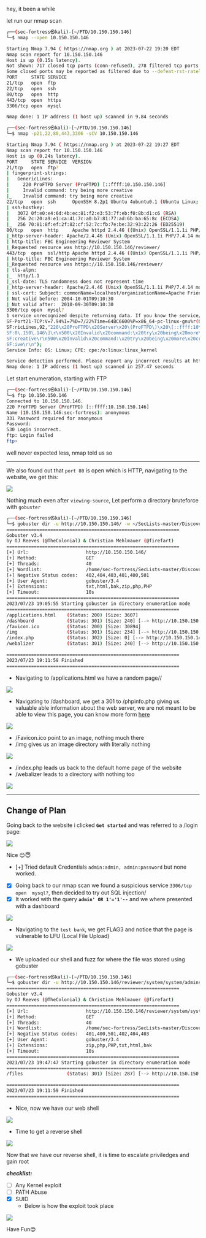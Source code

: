 hey, it been a while 

let run our nmap scan

```sh
┌──(sec-fortress㉿kali)-[~/PTD/10.150.150.146]                                                     
└─$ nmap --open 10.150.150.146

Starting Nmap 7.94 ( https://nmap.org ) at 2023-07-22 19:20 EDT
Nmap scan report for 10.150.150.146
Host is up (0.15s latency).
Not shown: 717 closed tcp ports (conn-refused), 278 filtered tcp ports (no-response)
Some closed ports may be reported as filtered due to --defeat-rst-ratelimit
PORT     STATE SERVICE
21/tcp   open  ftp
22/tcp   open  ssh
80/tcp   open  http
443/tcp  open  https
3306/tcp open  mysql   

Nmap done: 1 IP address (1 host up) scanned in 9.84 seconds      

┌──(sec-fortress㉿kali)-[~/PTD/10.150.150.146]                                                     
└─$ nmap -p21,22,80,443,3306 -sCV 10.150.150.146

Starting Nmap 7.94 ( https://nmap.org ) at 2023-07-22 19:27 EDT
Nmap scan report for 10.150.150.146
Host is up (0.24s latency).                  
PORT     STATE SERVICE  VERSION
21/tcp   open  ftp?                          
| fingerprint-strings:                                                                        
|   GenericLines: 
|     220 ProFTPD Server (ProFTPD) [::ffff:10.150.150.146]                                    
|     Invalid command: try being more creative                                                
|_    Invalid command: try being more creative
22/tcp   open  ssh      OpenSSH 8.2p1 Ubuntu 4ubuntu0.1 (Ubuntu Linux; protocol 2.0)
| ssh-hostkey:                         
|   3072 0f:e0:e4:6d:4b:ec:81:f2:e3:53:7f:eb:f0:8b:d1:c6 (RSA)                                
|   256 2c:20:a9:e1:ca:41:7c:a0:b7:81:77:ad:6b:ba:65:8c (ECDSA)                               
|_  256 70:81:8f:ef:2f:82:cf:52:7c:fb:7e:be:32:93:22:26 (ED25519)
80/tcp   open  http     Apache httpd 2.4.46 ((Unix) OpenSSL/1.1.1i PHP/7.4.14 mod_perl/2.0.11 Perl/v5.32.0)                                                                                  
|_http-server-header: Apache/2.4.46 (Unix) OpenSSL/1.1.1i PHP/7.4.14 mod_perl/2.0.11 Perl/v5.32.0
| http-title: FBC Engineering Reviewer System                                                 
|_Requested resource was http://10.150.150.146/reviewer/                  
443/tcp  open  ssl/http Apache httpd 2.4.46 ((Unix) OpenSSL/1.1.1i PHP/7.4.14 mod_perl/2.0.11 Perl/v5.32.0)                                                                                  
| http-title: FBC Engineering Reviewer System                                                 
|_Requested resource was https://10.150.150.146/reviewer/                                     
| tls-alpn:
|_  http/1.1                                                                                  
|_ssl-date: TLS randomness does not represent time                                            
|_http-server-header: Apache/2.4.46 (Unix) OpenSSL/1.1.1i PHP/7.4.14 mod_perl/2.0.11 Perl/v5.32.0
| ssl-cert: Subject: commonName=localhost/organizationName=Apache Friends/stateOrProvinceName=Berlin/countryName=DE
| Not valid before: 2004-10-01T09:10:30
|_Not valid after:  2010-09-30T09:10:30
3306/tcp open  mysql?
1 service unrecognized despite returning data. If you know the service/version, please submit the following fingerprint at https://nmap.org/cgi-bin/submit.cgi?new-service :
SF-Port21-TCP:V=7.94%I=7%D=7/22%Time=64BC6600%P=x86_64-pc-linux-gnu%r(Gene
SF:ricLines,92,"220\x20ProFTPD\x20Server\x20\(ProFTPD\)\x20\[::ffff:10\.15
SF:0\.150\.146\]\r\n500\x20Invalid\x20command:\x20try\x20being\x20more\x20
SF:creative\r\n500\x20Invalid\x20command:\x20try\x20being\x20more\x20creat
SF:ive\r\n");
Service Info: OS: Linux; CPE: cpe:/o:linux:linux_kernel

Service detection performed. Please report any incorrect results at https://nmap.org/submit/ . 
Nmap done: 1 IP address (1 host up) scanned in 257.47 seconds
```

Let start enumeration, starting with FTP

```bash
┌──(sec-fortress㉿kali)-[~/PTD/10.150.150.146]
└─$ ftp 10.150.150.146   
Connected to 10.150.150.146.
220 ProFTPD Server (ProFTPD) [::ffff:10.150.150.146]
Name (10.150.150.146:sec-fortress): anonymous
331 Password required for anonymous
Password: 
530 Login incorrect.
ftp: Login failed
ftp> 
```

well never expected less, nmap told us so

---

We also found out that `port 80` is open which is HTTP, navigating to the website, we get this:

![](https://i.imgur.com/qwXXjHN.png)

Nothing much even after `viewing-source`, Let perform a directory bruteforce with `gobuster`

```bash
┌──(sec-fortress㉿kali)-[~/PTD/10.150.150.146]
└─$ gobuster dir -u http://10.150.150.146/ -w ~/SecLists-master/Discovery/Web-Content/common.txt -b 401,400,400,501,402,404,403 -x bak,zip,php,PHP,txt,html -t 40 2>/dev/null 
===============================================================
Gobuster v3.4
by OJ Reeves (@TheColonial) & Christian Mehlmauer (@firefart)
===============================================================
[+] Url:                     http://10.150.150.146/
[+] Method:                  GET
[+] Threads:                 40
[+] Wordlist:                /home/sec-fortress/SecLists-master/Discovery/Web-Content/common.txt
[+] Negative Status codes:   402,404,403,401,400,501
[+] User Agent:              gobuster/3.4
[+] Extensions:              txt,html,bak,zip,php,PHP
[+] Timeout:                 10s
===============================================================
2023/07/23 19:05:55 Starting gobuster in directory enumeration mode
===============================================================
/applications.html    (Status: 200) [Size: 3607]
/dashboard            (Status: 301) [Size: 240] [--> http://10.150.150.146/dashboard/]
/favicon.ico          (Status: 200) [Size: 30894]
/img                  (Status: 301) [Size: 234] [--> http://10.150.150.146/img/]
/index.php            (Status: 302) [Size: 0] [--> http://10.150.150.146/reviewer/]
/webalizer            (Status: 301) [Size: 240] [--> http://10.150.150.146/webalizer/]

===============================================================
2023/07/23 19:11:59 Finished
===============================================================
```

- Navigating to /applications.html we have a random page//

![](https://i.imgur.com/1AFmzoA.png)

- Navigating to /dashboard, we get a 301 to /phpinfo.php giving us valuable able information about the web server, we are not meant to be able to view this page, you can know more form [here](https://serverfault.com/questions/194440/security-risks-of-having-public-phpinfo-page)

![](https://i.imgur.com/vlG9zp7.png)

- /Favicon.ico point to an image, nothing much there
- /img gives us an image directory with literally nothing

![](https://i.imgur.com/0jDS1or.png)

- /index.php leads us back to the default home page of the website
- /webalizer leads to a directory with nothing too

![](https://i.imgur.com/4yrCCRn.png)

---
## Change of Plan

Going back to the website i clicked **`Get started`** and was referred to a /login page:

![](https://i.imgur.com/iKANPC7.png)

Nice 😊😇

- [+] Tried default Credentials `admin:admin, admin:password` but none worked.
- [x] Going back to our nmap scan we found a suspicious service `3306/tcp open  mysql?`, then decided to try out SQL injection/
- [x] It worked with the query **`admin' OR 1'='1'--`** and we where presented with a dashboard 

![](https://i.imgur.com/KWTSVS9.png)

- Navigating to the `test bank`, we get FLAG3 and notice that the page is vulnerable to LFU (Local File Upload)

![](https://i.imgur.com/nFS4yao.png)


- We uploaded our shell and fuzz for where the file was stored using gobuster

```bash
┌──(sec-fortress㉿kali)-[~/PTD/10.150.150.146]
└─$ gobuster dir -u http://10.150.150.146/reviewer/system/system/admins/assessments/databank/ -w ~/SecLists-master/Discovery/Web-Content/common.txt -b 401,400,400,501,402,404,403 -x bak,zip,php,PHP,txt,html -t 40 2>/dev/null
===============================================================
Gobuster v3.4
by OJ Reeves (@TheColonial) & Christian Mehlmauer (@firefart)
===============================================================
[+] Url:                     http://10.150.150.146/reviewer/system/system/admins/assessments/databank/
[+] Method:                  GET
[+] Threads:                 40
[+] Wordlist:                /home/sec-fortress/SecLists-master/Discovery/Web-Content/common.txt
[+] Negative Status codes:   401,400,501,402,404,403
[+] User Agent:              gobuster/3.4
[+] Extensions:              zip,php,PHP,txt,html,bak
[+] Timeout:                 10s
===============================================================
2023/07/23 19:47:47 Starting gobuster in directory enumeration mode
===============================================================
/files                (Status: 301) [Size: 287] [--> http://10.150.150.146/reviewer/system/system/admins/assessments/databank/files/]

===============================================================
2023/07/23 19:11:59 Finished
===============================================================
```

- Nice, now we have our web shell

![](https://i.imgur.com/0T2EudA.png)

- Time to get a reverse shell

![](https://i.imgur.com/79uXKlU.png)

Now that we have our reverse shell, it is time to escalate priviledges and gain root

***checklist:***

- [ ] Any Kernel exploit 
- [ ] PATH Abuse
- [x] SUID
	- Below is how the exploit took place


![](https://i.imgur.com/yfaxvFB.gif)

Have Fun😊


